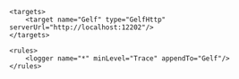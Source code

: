 <nlog>
    <extensions>
        <add assembly="NLog.Gelf" />
    </extensions>

    <targets>
        <target name="Gelf" type="GelfHttp" serverUrl="http://localhost:12202"/>
    </targets>

    <rules>
        <logger name="*" minLevel="Trace" appendTo="Gelf"/>
    </rules>
</nlog>